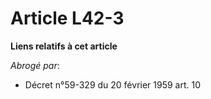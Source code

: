 # Article L42-3

**Liens relatifs à cet article**

_Abrogé par_:

  - Décret n°59-329 du 20 février 1959 art. 10
